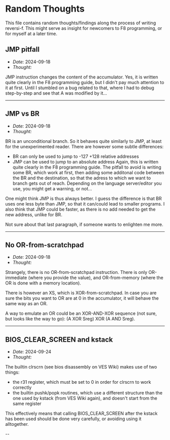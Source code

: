 # Random Thoughts

This file contains random thoughts/findings along the process of
writing reversi-f. This might serve as insight for newcomers to F8
programming, or for myself at a later time.

## JMP pitfall
- *Date:* 2024-09-18
- *Thought:*

JMP instruction changes the content of the accumulator. Yes, it is written
quite clearly in the F8 programming guide, but I didn't pay much attention
to it at first. Until I stumbled on a bug related to that, where I had to
debug step-by-step and see that A was modified by it...

---

## JMP vs BR
- *Date:* 2024-09-18
- *Thought:* 

BR is an unconditional branch. So it behaves quite similarly to JMP, at least
for the unexperimented reader. There are however some subtle differences:
- BR can only be used to jump to -127 +128 relative addresses
- JMP can be used to jump to an absolute address
Again, this is written quite clearly in the F8 programming guide. The pitfall to
avoid is writing some BR, which work at first, then adding some additonal code
between the BR and the destination, so that the adress to which we want to branch
gets out of reach. Depending on the language server/editor you use, you might get
a warning, or not...

One might think JMP is thus always better. I guess the difference is that BR uses
one less byte than JMP, so that it can/could lead to smaller programs. I also
think that JMP could be faster, as there is no add needed to get the new address,
unlike for BR.

Not sure about that last paragraph, if someone wants to enlighten me more.

---

## No OR-from-scratchpad
- *Date:* 2024-09-18
- *Thought:* 

Strangely, there is no OR-from-scratchpad instruction. There is only
OR-immediate (where you provide the value), and OR-from-memory (where
the OR is done with a memory location).

There is however an XS, which is XOR-from-scratchpad. In case you are
sure the bits you want to OR are at 0 in the accumulator, it will behave
the same way as an OR.

A way to emulate an OR could be an XOR-AND-XOR sequence (not sure, but
looks like the way to go): (A XOR Sreg) XOR (A AND Sreg).

---

## BIOS_CLEAR_SCREEN and kstack
- *Date:* 2024-09-24
- *Thought:* 

The builtin clrscrn (see bios disassembly on VES Wiki) makes use of two things:
- the r31 register, which must be set to 0 in order for clrscrn to work correctly
- the builtin pushk/popk routines, which use a different structure than the one
used by kstack (from VES Wiki again), and doesn't start from the same register

This effectively means that calling BIOS_CLEAR_SCREEN after the kstack
has been used should be done very carefully, or avoiding using it
alltogether.

--
